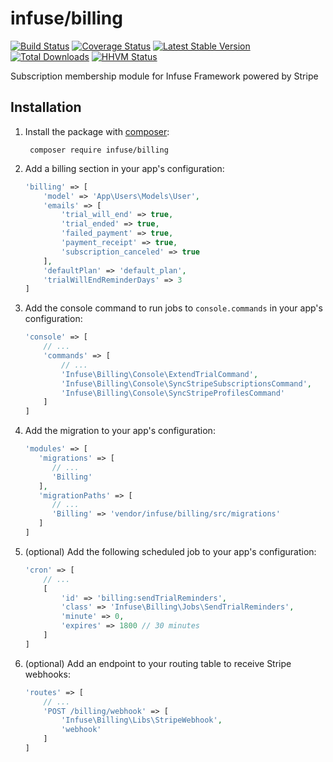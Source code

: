 infuse/billing
==============

[![Build Status](https://travis-ci.org/infusephp/billing.svg?branch=master&style=flat)](https://travis-ci.org/infusephp/billing)
[![Coverage Status](https://coveralls.io/repos/infusephp/billing/badge.svg?style=flat)](https://coveralls.io/r/infusephp/billing)
[![Latest Stable Version](https://poser.pugx.org/infuse/billing/v/stable.svg?style=flat)](https://packagist.org/packages/infuse/billing)
[![Total Downloads](https://poser.pugx.org/infuse/billing/downloads.svg?style=flat)](https://packagist.org/packages/infuse/billing)
[![HHVM Status](http://hhvm.h4cc.de/badge/infuse/billing.svg?style=flat)](http://hhvm.h4cc.de/package/infuse/billing)

Subscription membership module for Infuse Framework powered by Stripe

## Installation

1. Install the package with [composer](http://getcomposer.org):

		composer require infuse/billing

2. Add a billing section in your app's configuration:

	```php
	'billing' => [
		'model' => 'App\Users\Models\User',
		'emails' => [
			'trial_will_end' => true,
			'trial_ended' => true,
			'failed_payment' => true,
			'payment_receipt' => true,
			'subscription_canceled' => true
		],
		'defaultPlan' => 'default_plan',
    	'trialWillEndReminderDays' => 3
	]
	```

3. Add the console command to run jobs to `console.commands` in your app's configuration:

	```php
	'console' => [
		// ...
		'commands' => [
			// ...
			'Infuse\Billing\Console\ExtendTrialCommand',
			'Infuse\Billing\Console\SyncStripeSubscriptionsCommand',
			'Infuse\Billing\Console\SyncStripeProfilesCommand'
		]
	]
	```

4. Add the migration to your app's configuration:

   ```php
   'modules' => [
      'migrations' => [
         // ...
         'Billing'
      ],
      'migrationPaths' => [
         // ...
         'Billing' => 'vendor/infuse/billing/src/migrations'
      ]
   ]
   ```

5. (optional) Add the following scheduled job to your app's configuration:

	```php
	'cron' => [
		// ...
		[
		    'id' => 'billing:sendTrialReminders',
		    'class' => 'Infuse\Billing\Jobs\SendTrialReminders',
		    'minute' => 0,
		    'expires' => 1800 // 30 minutes
		]
	]
	```

6. (optional) Add an endpoint to your routing table to receive Stripe webhooks:

	```php
	'routes' => [
		// ...
		'POST /billing/webhook' => [
			'Infuse\Billing\Libs\StripeWebhook',
			'webhook'
	    ]
	]
	```